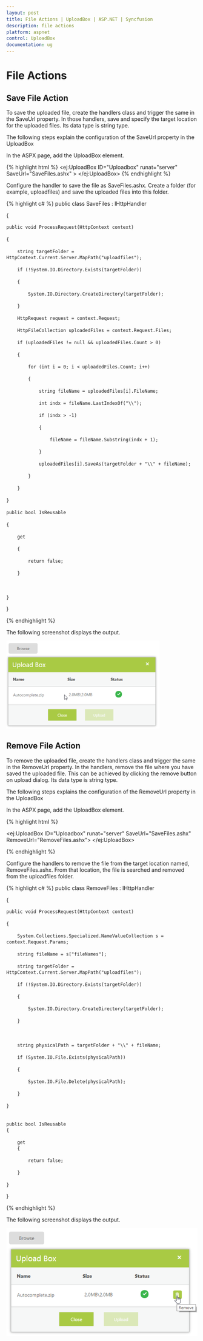 ```yaml
---
layout: post
title: File Actions | UploadBox | ASP.NET | Syncfusion
description: file actions
platform: aspnet
control: UploadBox
documentation: ug
---
```


# File Actions

## Save File Action 

To save the uploaded file, create the handlers class and trigger the same in the SaveUrl property.  In those handlers, save and specify the target location for the uploaded files. Its data type is string type.

The following steps explain the configuration of the SaveUrl property in the UploadBox

In the ASPX page, add the UploadBox element.


{% highlight html %}
<ej:UploadBox ID="Uploadbox" runat="server" SaveUrl="SaveFiles.ashx" > </ej:UploadBox>
{% endhighlight %}


Configure the handler to save the file as SaveFiles.ashx. Create a folder (for example, uploadfiles) and save the uploaded files into this folder.  

{% highlight c# %}
public class SaveFiles : IHttpHandler

{

    public void ProcessRequest(HttpContext context)

    {

        string targetFolder = HttpContext.Current.Server.MapPath("uploadfiles");

        if (!System.IO.Directory.Exists(targetFolder))

        {

            System.IO.Directory.CreateDirectory(targetFolder);

        }

        HttpRequest request = context.Request;

        HttpFileCollection uploadedFiles = context.Request.Files;

        if (uploadedFiles != null && uploadedFiles.Count > 0)

        {

            for (int i = 0; i < uploadedFiles.Count; i++)

            {

                string fileName = uploadedFiles[i].FileName;

                int indx = fileName.LastIndexOf("\\");

                if (indx > -1)

                {

                    fileName = fileName.Substring(indx + 1);

                }

                uploadedFiles[i].SaveAs(targetFolder + "\\" + fileName);

            }

        }

    }

    public bool IsReusable

    {

        get

        {

            return false;

        }



    }

}

{% endhighlight %}

The following screenshot displays the output. 

 ![](File-Actions_images/File-Actions_img1.png)



## Remove File Action 

To remove the uploaded file, create the handlers class and trigger the same in the RemoveUrl property.  In the handlers, remove the file where you have saved the uploaded file. This can be achieved by clicking the remove button on upload dialog. Its data type is string type.

The following steps explains the configuration of the RemoveUrl property in the UploadBox

In the ASPX page, add the UploadBox element.

{% highlight html %}

<ej:UploadBox ID="Uploadbox" runat="server" SaveUrl="SaveFiles.ashx" RemoveUrl="RemoveFiles.ashx"> </ej:UploadBox>  

{% endhighlight %}

Configure the handlers to remove the file from the target location named, RemoveFiles.ashx. From that location, the file is searched and removed from the uploadfiles folder.

{% highlight c# %}
public class RemoveFiles : IHttpHandler

{

    public void ProcessRequest(HttpContext context)

    {

        System.Collections.Specialized.NameValueCollection s = context.Request.Params;

        string fileName = s["fileNames"];

        string targetFolder = HttpContext.Current.Server.MapPath("uploadfiles");

        if (!System.IO.Directory.Exists(targetFolder))

        {

            System.IO.Directory.CreateDirectory(targetFolder);

        }



        string physicalPath = targetFolder + "\\" + fileName;

        if (System.IO.File.Exists(physicalPath))

        {

            System.IO.File.Delete(physicalPath);

        }

    }


    public bool IsReusable
    {

        get
        {

            return false;

        }

    }

}

{% endhighlight %}



The following screenshot displays the output. 

 ![](File-Actions_images/File-Actions_img2.png)



